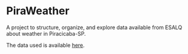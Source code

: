 # PiraWeather

A project to structure, organize, and explore data available from ESALQ
about weather in Piracicaba-SP.

The data used is available [here](http://www.leb.esalq.usp.br/leb/automatica/pagina6.html).